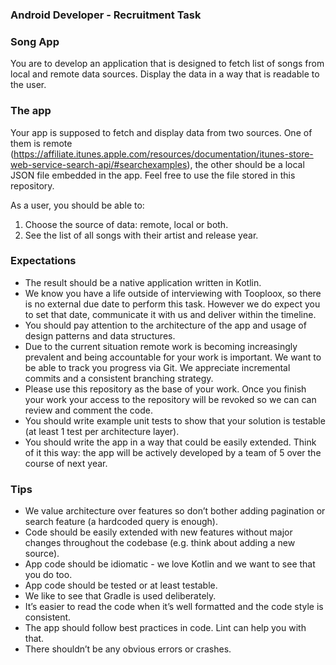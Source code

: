 ### Android Developer - Recruitment Task

### Song App

You are to develop an application that is designed to fetch list of songs from local
and remote data sources. Display the data in a way that is readable to the user.

### The app 

Your app is supposed to fetch and display data from two sources. 
One of them is remote
(https://affiliate.itunes.apple.com/resources/documentation/itunes-store-web-service-search-api/#searchexamples), the other should be a local JSON file embedded in the app. Feel free to use the file stored in this repository.

As a user, you should be able to: 

1. Choose the source of data: remote, local or both.
2. See the list of all songs with their artist and release year. 


### Expectations
- The result should be a native application written in Kotlin.
- We know you have a life outside of interviewing with Tooploox, so there is no external due date to perform this task. However we do expect you to set that date, communicate it with us and deliver within the timeline.
- You should pay attention to the architecture of the app and usage of design patterns and data structures. 
- Due to the current situation remote work is becoming increasingly prevalent and being accountable for your work is important. We want to be able to track you progress via Git. We appreciate incremental commits and a consistent branching strategy.
- Please use this repository as the base of your work. Once you finish your work your access to the repository will be revoked so we can can review and comment the code.
- You should write example unit tests to show that your solution is testable (at least 1 test per architecture layer).
- You should write the app in a way that could be easily extended. Think of it this way: the app will be actively developed by a team of 5 over the course of next year.


### Tips

- We value architecture over features so don’t bother adding pagination or search feature (a hardcoded query is enough).
- Code should be easily extended with new features without major changes throughout the codebase (e.g. think about adding a new source).
- App code should be idiomatic - we love Kotlin and we want to see that you do too.
- App code should be tested or at least testable.
- We like to see that Gradle is used deliberately.
- It’s easier to read the code when it’s well formatted and the code style is consistent.
- The app should follow best practices in code. Lint can help you with that.
- There shouldn’t be any obvious errors or crashes.


